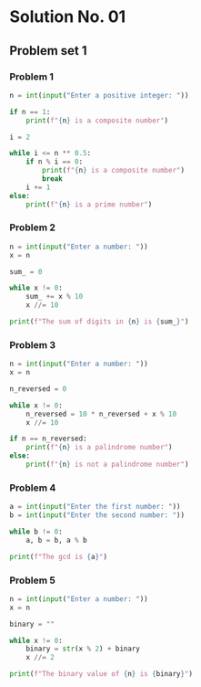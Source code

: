 # Solution No. 01 

## Problem set 1

### Problem 1

```python
n = int(input("Enter a positive integer: "))

if n == 1:
    print(f"{n} is a composite number")

i = 2

while i <= n ** 0.5:
    if n % i == 0:
        print(f"{n} is a composite number")
        break
    i += 1
else:
    print(f"{n} is a prime number")
```

### Problem 2

```python
n = int(input("Enter a number: "))
x = n

sum_ = 0

while x != 0:
    sum_ += x % 10
    x //= 10

print(f"The sum of digits in {n} is {sum_}")
```

<!-- $$\pagebreak$$ -->

### Problem 3

```python
n = int(input("Enter a number: "))
x = n

n_reversed = 0

while x != 0:
    n_reversed = 10 * n_reversed + x % 10
    x //= 10

if n == n_reversed:
    print(f"{n} is a palindrome number")
else:
    print(f"{n} is not a palindrome number")
```

### Problem 4

```python
a = int(input("Enter the first number: "))
b = int(input("Enter the second number: "))

while b != 0:
    a, b = b, a % b

print(f"The gcd is {a}")
```

<!-- $$\pagebreak$$ -->

### Problem 5

```python
n = int(input("Enter a number: "))
x = n

binary = ""

while x != 0:
    binary = str(x % 2) + binary
    x //= 2

print(f"The binary value of {n} is {binary}")
```
